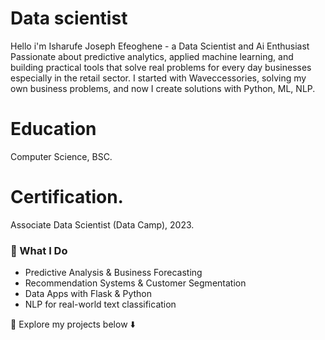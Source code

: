 # Data scientist
Hello i'm Isharufe Joseph Efeoghene - a Data Scientist and Ai Enthusiast Passionate about predictive analytics, applied machine learning, and building practical tools that solve real problems for every day businesses especially in the retail sector. I started with Waveccessories, solving my own business problems, and now I create solutions with Python, ML, NLP.

# Education
Computer Science, BSC.

# Certification.
Associate Data Scientist (Data Camp), 2023.

### 🔹 What I Do
- Predictive Analysis & Business Forecasting  
- Recommendation Systems & Customer Segmentation  
- Data Apps with Flask & Python  
- NLP for real-world text classification  

📌 Explore my projects below ⬇️

